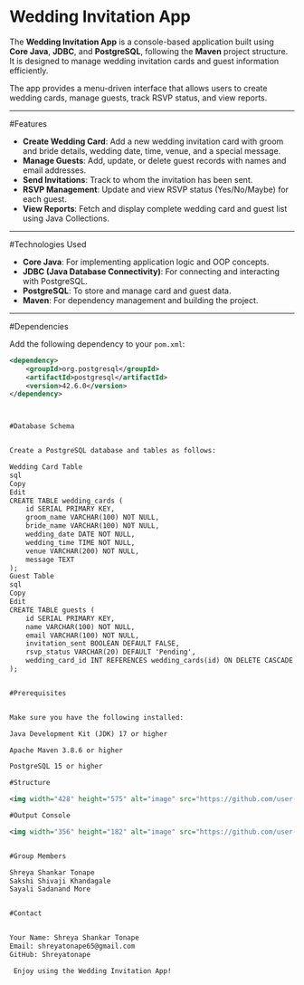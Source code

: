# Wedding Invitation App

The **Wedding Invitation App** is a console-based application built using **Core Java**, **JDBC**, and **PostgreSQL**, following the **Maven** project structure. It is designed to manage wedding invitation cards and guest information efficiently.

The app provides a menu-driven interface that allows users to create wedding cards, manage guests, track RSVP status, and view reports.

---

 #Features

- **Create Wedding Card**: Add a new wedding invitation card with groom and bride details, wedding date, time, venue, and a special message.
- **Manage Guests**: Add, update, or delete guest records with names and email addresses.
- **Send Invitations**: Track to whom the invitation has been sent.
- **RSVP Management**: Update and view RSVP status (Yes/No/Maybe) for each guest.
- **View Reports**: Fetch and display complete wedding card and guest list using Java Collections.

---
  #Technologies Used

- **Core Java**: For implementing application logic and OOP concepts.
- **JDBC (Java Database Connectivity)**: For connecting and interacting with PostgreSQL.
- **PostgreSQL**: To store and manage card and guest data.
- **Maven**: For dependency management and building the project.

---

#Dependencies

Add the following dependency to your `pom.xml`:

```xml
<dependency>
    <groupId>org.postgresql</groupId>
    <artifactId>postgresql</artifactId>
    <version>42.6.0</version>
</dependency>



#Database Schema


Create a PostgreSQL database and tables as follows:

Wedding Card Table
sql
Copy
Edit
CREATE TABLE wedding_cards (
    id SERIAL PRIMARY KEY,
    groom_name VARCHAR(100) NOT NULL,
    bride_name VARCHAR(100) NOT NULL,
    wedding_date DATE NOT NULL,
    wedding_time TIME NOT NULL,
    venue VARCHAR(200) NOT NULL,
    message TEXT
);
Guest Table
sql
Copy
Edit
CREATE TABLE guests (
    id SERIAL PRIMARY KEY,
    name VARCHAR(100) NOT NULL,
    email VARCHAR(100) NOT NULL,
    invitation_sent BOOLEAN DEFAULT FALSE,
    rsvp_status VARCHAR(20) DEFAULT 'Pending',
    wedding_card_id INT REFERENCES wedding_cards(id) ON DELETE CASCADE
);


#Prerequisites


Make sure you have the following installed:

Java Development Kit (JDK) 17 or higher

Apache Maven 3.8.6 or higher

PostgreSQL 15 or higher

#Structure

<img width="428" height="575" alt="image" src="https://github.com/user-attachments/assets/7086a637-ffce-46bb-b10f-9e83fb4c1bdf" />

#Output Console

<img width="356" height="182" alt="image" src="https://github.com/user-attachments/assets/bc2228ee-d0a4-4b19-be29-dcd452226f7a" />


#Group Members

Shreya Shankar Tonape
Sakshi Shivaji Khandagale
Sayali Sadanand More


#Contact


Your Name: Shreya Shankar Tonape
Email: shreyatonape65@gmail.com
GitHub: Shreyatonape

 Enjoy using the Wedding Invitation App!
